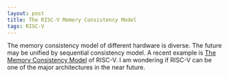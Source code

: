 ```yaml
---
layout: post
title: The RISC-V Memory Consistency Model
tags: RISC-V
---
```


The memory consistency model of different hardware is diverse. The future may be unified by sequential consistency model. 
A recent example is [The Memory Consistency Model](https://riscv.org/2017/04/risc-v-memory-consistency-model/) of RISC-V.
I am wondering if RISC-V can be one of the major architectures in the near future.
